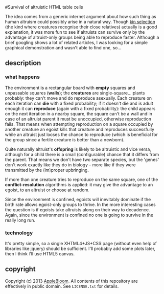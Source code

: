 #Survival of altruistic HTML table cells

The idea comes from a generic internet argument about how such thing as human
altruism could possibly arise in a natural way. Though
[kin selection](http://en.wikipedia.com/wiki/Kin_selection) (the kind where
creatures recognise their close relatives) actually is a good explanation, it
was more fun to see if altruists can survive only by the advantage of
altruist-only groups being able to reproduce faster. Although a brief googling
shows a lot of related articles, I was looking for a simple graphical
demonstration and wasn't able to find one, so...

## description

### what happens

The environment is a rectangular board with **empty** squares and unpassable
squares (**walls**); the **creatures** are single-square... plants probably:
they can't move and do reproduce asexually. Each creature on each iteration can
**die** with a fixed probability; if it doesn't die and is adult enough it can
**reproduce** (again with a fixed probability): the child appears on the next
iteration in a nearby square, the square can't be a wall and in case of an
altruist parent it must be unoccupied, otherwise reproduction fails. That means
when attempting reproduction on a square occupied by another creature an egoist
kills that creature and reproduces successfully while an altruist just looses
the chance to reproduce (which is beneficial for the group since a fertile
creature is better than a newborn).

Quite naturally altruist's **offspring** is likely to be altruistic and vice
versa, although for a child there is a small (configurable) chance that it
differs from the parent. That means we don't have two separate species, but the
'genes' don't work exactly like they do in biology – more like if they were
transmitted by the (im)proper upbringing.

If more than one creature tries to reproduce on the same square, one of the
**conflict-resolution** algorithms is applied: it may give the advantage to an
egoist, to an altruist or choose at random.

Since the environment is confined, egoists will inevitably dominate if the
birth rate allows egoist-only groups to thrive. In the more interesting cases
the question is if egoists take altruists along on their way to decadence.
Again, since the environment is confined no one is going to survive in the
really long run.

### technology

It's pretty simple, so a single XHTML4+JS+CSS page (without even help of
libraries like jquery) should be sufficient. I'll probably add some plots
later, then I think I'll use HTML5 canvas.

## copyright

Copyright (c) 2013 [AppleBloom](mailto:love.and.toleration@gmail.com).
All contents of this repository are effectively in public domain.
See `LICENSE.txt` for details.
